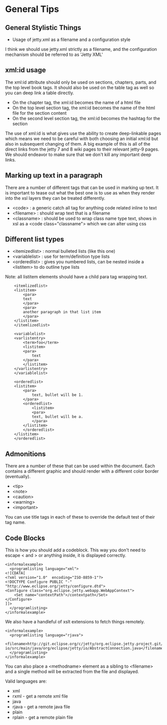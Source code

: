 # General Tips

## General Stylistic Things

* Usage of jetty.xml as a filename and a configuration style

I think we should use jetty.xml strictly as a filename, and the configuration mechanism should be referred to as 'Jetty XML'

## xml:id usage

The xml:id attribute should only be used on sections, chapters, parts, and the top level book tags.  It should also be used on the table tag as well so you can deep link a table directly.

* On the chapter tag, the xml:id becomes the name of a html file
* On the top level section tag, the xml:id becomes the name of the html file for the section content
* On the second level section tag, the xml:id becomes the hashtag for the section

The use of xml:id is what gives use the ability to create deep-linkable pages which means we need to be careful with both choosing an initial xml:id but also in subsequent changing of them.  A big example of this is all of the direct links from the jetty 7 and 8 wiki pages to their relevant jetty-9 pages. We should endeavor to make sure that we don't kill any important deep links.

## Marking up text in a paragraph

There are a number of different tags that can be used in marking up text.  It is important to tease out what the best one is to use as when they render into the xsl layers they can be treated differently.

* &lt;code&gt; : a generic catch all tag for anything code related inline to text
* &lt;filename&gt; : should wrap text that is a filename
* &lt;classname&gt; : should be used to wrap class name type text, shows in xsl as a &lt;code class="classname"&gt; which we can alter using css 

## Different list types

* &lt;itemizedlist&gt; : normal bulleted lists (like this one)
* &lt;variablelist&gt; : use for term/definition type lists
* &lt;orderedlist&gt; : gives you numbered lists, can be nested inside a &lt;listitem&gt; to do outline type lists

Note: all listitem elements should have a child para tag wrapping text.

		<itemlizedlist>
  		<listitem>
    		<para>
      		text
    		</para>
    		<para>
      		another paragraph in that list item
    		</para>
  		</listitem>
		</itemlizedlist>

		<variablelist>
  		<varlistentry>
   	 		<term>foo</term>
    		<listitem>
      		<para>
        		text
      		</para>
    		</listitem>
  		</varlistentry>
		</variablelist>

		<orderedlist>
  		<listitem>
    		<para>
    			text, bullet will be 1.
    		</para>
    		<orderedlist>
     			<listitem>
        		<para>
          		text, bullet will be a.
        		</para>
      		</listitem>
    		</orderedlist>
  		</listitem>
		</orderedlist>

## Admonitions

There are a number of these that can be used within the document.  Each contains a different graphic and should render with a different color border (eventually).

* &lt;tip&gt;
* &lt;note&gt;
* &lt;caution&gt;
* &lt;warning&gt;
* &lt;important&gt;

You can use title tags in each of these to override the default test of their tag name.

## Code Blocks

This is how you should add a codeblock.  This way you don't need to escape &lt; and &gt; or anything inside, it is displayed correctly.

    <informalexample>
      <programlisting language="xml">
	<![CDATA[
	<?xml version="1.0"  encoding="ISO-8859-1"?>
	<!DOCTYPE Configure PUBLIC "-" "http://www.eclipse.org/jetty/configure.dtd">
	<Configure class="org.eclipse.jetty.webapp.WebAppContext">
  		<Set name="contextPath">/contextpath</Set>
	</Configure>
	]]>
      </programlisting>
    </informalexample>

We also have a handleful of xslt extensions to fetch things remotely.

    <informalexample>
      <programlisting language="rjava">
        <filename>http://git.eclipse.org/c/jetty/org.eclipse.jetty.project.git/plain/jetty-io/src/main/java/org/eclipse/jetty/io/AbstractConnection.java</filename>
      </programlisting>  
    </informalexample>

You can also place a &lt;methodname> element as a sibling to &lt;filename> and a single method will be extracted from the file and displayed.

Valid languages are:
* xml
* rxml - get a remote xml file
* java
* rjava - get a remote java file
* plain
* rplain - get a remote plain file
